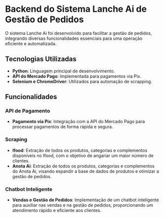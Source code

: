 # Backend do Sistema Lanche Ai de Gestão de Pedidos

O sistema Lanche Ai foi desenvolvido para facilitar a gestão de pedidos, integrando diversas funcionalidades essenciais para uma operação eficiente e automatizada.

## Tecnologias Utilizadas

- **Python**: Linguagem principal de desenvolvimento.
- **API do Mercado Pago**: Implementada para pagamentos via Pix.
- **Selenium e ChromeDriver**: Utilizados para automação de scrapping.

## Funcionalidades

### API de Pagamento

- **Pagamento via Pix**: Integração com a API do Mercado Pago para processar pagamentos de forma rápida e segura.

### Scraping

- **Ifood**: Extração de todos os produtos, categorias e complementos disponíveis no Ifood, com o objetivo de angariar um maior número de clientes.
- **Anota Ai**: Extração de todos os produtos, categorias e complementos do Anota Ai, visando expandir a base de dados de produtos e otimizar a gestão de pedidos.

### Chatbot Inteligente

- **Vendas e Gestão de Pedidos**: Implementação de um chatbot inteligente para auxiliar nas vendas e na gestão de pedidos, proporcionando um atendimento rápido e eficiente aos clientes.
